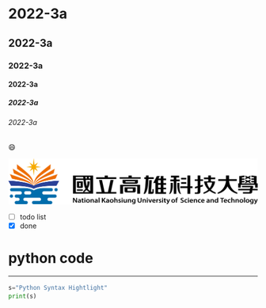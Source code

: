 # 2022-3a
## 2022-3a
### 2022-3a
#### 2022-3a
##### 2022-3a
###### 2022-3a
😄

![nkust.png](nkust.png "nkust")
- [ ] todo list
- [x] done

# python code
---
```python
s="Python Syntax Hightlight"
print(s)
```
